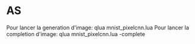 # ASPour lancer la generation d'image:    qlua  mnist_pixelcnn.luaPour lancer la completion d'image:    qlua mnist_pixelcnn.lua  -complete